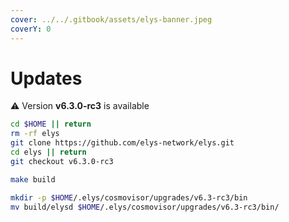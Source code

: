 ```yaml
---
cover: ../../.gitbook/assets/elys-banner.jpeg
coverY: 0
---
```


# Updates

⚠️ Version **v6.3.0-rc3** is available

```bash
cd $HOME || return
rm -rf elys
git clone https://github.com/elys-network/elys.git
cd elys || return
git checkout v6.3.0-rc3

make build

mkdir -p $HOME/.elys/cosmovisor/upgrades/v6.3-rc3/bin
mv build/elysd $HOME/.elys/cosmovisor/upgrades/v6.3-rc3/bin/
```
